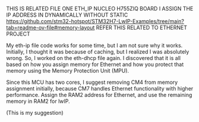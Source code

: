 THIS IS RELATED FILE ONE ETH_IP NUCLEO H755ZIQ BOARD I
ASSIGN THE IP ADDRESS IN DYNAMICALLY WITHOUT STATIC
https://github.com/stm32-hotspot/STM32H7-LwIP-Examples/tree/main?tab=readme-ov-file#memory-layout  REFER THIS RELATED TO ETHERNET PROJECT 


My eth-ip file code works for some time, but I am not sure why it works. Initially, I thought it was because of caching, but I realized I was absolutely wrong. So, I worked on the eth-dhcp file again. I discovered that it is all based on how you assign memory for Ethernet and how you protect that memory using the Memory Protection Unit (MPU).

Since this MCU has two cores, I suggest removing CM4 from memory assignment initially, because CM7 handles Ethernet functionality with higher performance. Assign the RAM2 address for Ethernet, and use the remaining memory in RAM2 for lwIP.

(This is my suggestion) 

